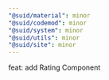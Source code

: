 ```yaml
---
"@suid/material": minor
"@suid/codemod": minor
"@suid/system": minor
"@suid/utils": minor
"@suid/site": minor
---
```


feat: add Rating Component
